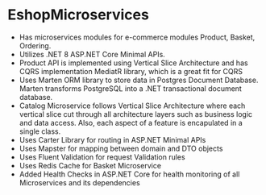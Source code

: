 # EshopMicroservices
- Has microservices modules for e-commerce modules Product, Basket, Ordering.
- Utilizes .NET 8 ASP.NET Core Minimal APIs.
- Product API is implemented using Vertical Slice Architecture and has CQRS implementation MediatR library, which is a great fit for CQRS
- Uses Marten ORM library to store data in Postgres Document Database. Marten transforms PostgreSQL into a .NET transactional document database.
- Catalog Microservice follows Vertical Slice Architecture where each vertical slice cut through all architecture layers such as business logic and data access.
Also, each aspect of a feature is encapulated in a single class.
- Uses Carter Library for routing in ASP.NET Minimal APIs
- Uses Mapster for mapping between domain and DTO objects
- Uses Fluent Validation for request Validation rules
- Uses Redis Cache for Basket Microservice
- Added Health Checks in ASP.NET Core for health monitoring of all Microservices and its dependencies